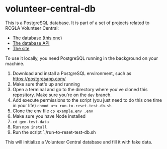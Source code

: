 # volunteer-central-db

This is a PostgreSQL database. It is part of a set of projects related to RCGLA Volunteer Central:

* [The database (this one)](https://github.com/rcgla/volunteer-central-db)
* [The database API](https://github.com/rcgla/volunteer-central-db-api)
* [The site](https://github.com/rcgla/volunteer-central-site)

To use it locally, you need PostgreSQL running in the background on your machine. 

1. Download and install a PostgreSQL environment, such as https://postgresapp.com/
2. Make sure that's up and running
3. Open a terminal and go to the directory where you've cloned this repository. Make sure you're on the `dev` branch.
4. Add execute permissions to the script (you just need to do this one time in your life) ```chmod u+x run-to-reset-test-db.sh```
5. Clone the env file `cp example.env .env`
6. Make sure you have Node installed
7. `cd gen-test-data`
8. Run `npm install`
9. Run the script `./run-to-reset-test-db.sh

This will initialize a Volunteer Central database and fill it with fake data.
